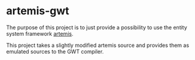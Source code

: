 artemis-gwt
===========

The purpose of this project is to just provide a possibility to use the 
entity system framework [artemis](https://code.google.com/p/artemis-framework/).

This project takes a slightly modified artemis source and provides them as emulated
sources to the GWT compiler.
